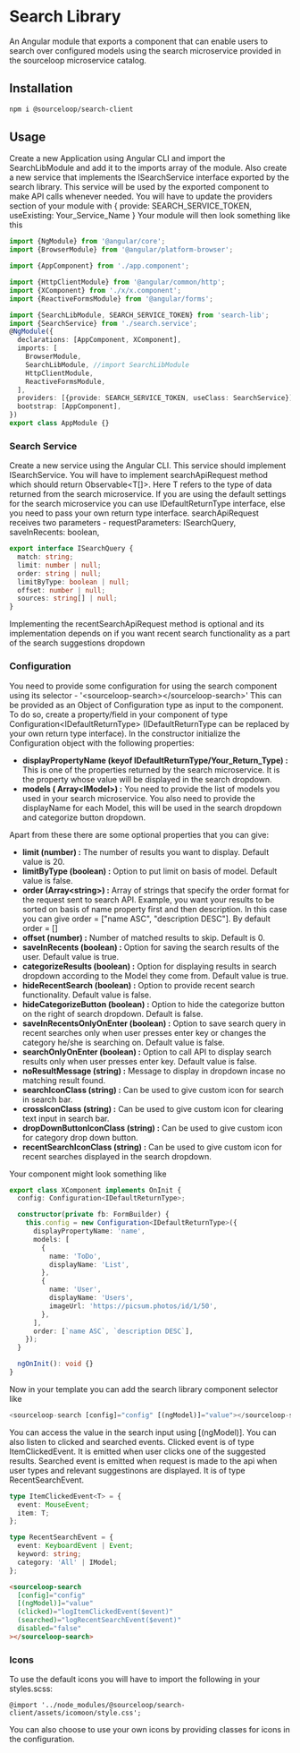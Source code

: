 # Search Library

An Angular module that exports a component that can enable users to search over configured models using the search microservice provided in the sourceloop microservice catalog.

## Installation

```sh
npm i @sourceloop/search-client
```

## Usage

Create a new Application using Angular CLI and import the SearchLibModule and add it to the imports array of the module. Also create a new service that implements the ISearchService interface exported by the search library. This service will be used by the exported component to make API calls whenever needed. You will have to update the providers section of your module with { provide: SEARCH_SERVICE_TOKEN, useExisting: Your_Service_Name }
Your module will then look something like this

```ts
import {NgModule} from '@angular/core';
import {BrowserModule} from '@angular/platform-browser';

import {AppComponent} from './app.component';

import {HttpClientModule} from '@angular/common/http';
import {XComponent} from './x/x.component';
import {ReactiveFormsModule} from '@angular/forms';

import {SearchLibModule, SEARCH_SERVICE_TOKEN} from 'search-lib';
import {SearchService} from './search.service';
@NgModule({
  declarations: [AppComponent, XComponent],
  imports: [
    BrowserModule,
    SearchLibModule, //import SearchLibModule
    HttpClientModule,
    ReactiveFormsModule,
  ],
  providers: [{provide: SEARCH_SERVICE_TOKEN, useClass: SearchService}], //Add your service here
  bootstrap: [AppComponent],
})
export class AppModule {}
```

### Search Service

Create a new service using the Angular CLI. This service should implement ISearchService. You will have to implement searchApiRequest method which should return Observable&lt;T[]&gt;. Here T refers to the type of data returned from the search microservice. If you are using the default settings for the search microservice you can use IDefaultReturnType interface, else you need to pass your own return type interface.
searchApiRequest receives two parameters - requestParameters: ISearchQuery, saveInRecents: boolean,

```ts
export interface ISearchQuery {
  match: string;
  limit: number | null;
  order: string | null;
  limitByType: boolean | null;
  offset: number | null;
  sources: string[] | null;
}
```

Implementing the recentSearchApiRequest method is optional and its implementation depends on if you want recent search functionality as a part of the search suggestions dropdown

### Configuration

You need to provide some configuration for using the search component using its selector - '&lt;sourceloop-search&gt;&lt;/sourceloop-search&gt;'
This can be provided as an Object of Configuration type as input to the component. To do so, create a property/field in your component of type Configuration&lt;IDefaultReturnType&gt; (IDefaultReturnType can be replaced by your own return type interface). In the constructor initialize the Configuration object with the following properties:

- **displayPropertyName (keyof IDefaultReturnType/Your_Return_Type) :** This is one of the properties returned by the search microservice. It is the property whose value will be displayed in the search dropdown.
- **models ( Array&lt;IModel&gt;) :** You need to provide the list of models you used in your search microservice. You also need to provide the displayName for each Model, this will be used in the search dropdown and categorize button dropdown.

Apart from these there are some optional properties that you can give:

- **limit (number) :** The number of results you want to display. Default value is 20.
- **limitByType (boolean) :** Option to put limit on basis of model. Default value is false.
- **order (Array&lt;string&gt;) :** Array of strings that specify the order format for the request sent to search API. Example, you want your results to be sorted on basis of name property first and then description. In this case you can give order = ["name ASC", "description DESC"]. By default order = []
- **offset (number) :** Number of matched results to skip. Default is 0.
- **saveInRecents (boolean) :** Option for saving the search results of the user. Default value is true.
- **categorizeResults (boolean) :** Option for displaying results in search dropdown according to the Model they come from. Default value is true.
- **hideRecentSearch (boolean) :** Option to provide recent search functionality. Default value is false.
- **hideCategorizeButton (boolean) :** Option to hide the categorize button on the right of search dropdown. Default is false.
- **saveInRecentsOnlyOnEnter (boolean) :** Option to save search query in recent searches only when user presses enter key or changes the category he/she is searching on. Default value is false.
- **searchOnlyOnEnter (boolean) :** Option to call API to display search results only when user presses enter key. Default value is false.
- **noResultMessage (string) :** Message to display in dropdown incase no matching result found.
- **searchIconClass (string) :** Can be used to give custom icon for search in search bar.
- **crossIconClass (string) :** Can be used to give custom icon for clearing text input in search bar.
- **dropDownButtonIconClass (string) :** Can be used to give custom icon for category drop down button.
- **recentSearchIconClass (string) :** Can be used to give custom icon for recent searches displayed in the search dropdown.

Your component might look something like

```ts
export class XComponent implements OnInit {
  config: Configuration<IDefaultReturnType>;

  constructor(private fb: FormBuilder) {
    this.config = new Configuration<IDefaultReturnType>({
      displayPropertyName: 'name',
      models: [
        {
          name: 'ToDo',
          displayName: 'List',
        },
        {
          name: 'User',
          displayName: 'Users',
          imageUrl: 'https://picsum.photos/id/1/50',
        },
      ],
      order: [`name ASC`, `description DESC`],
    });
  }

  ngOnInit(): void {}
}
```

Now in your template you can add the search library component selector like

```ts
<sourceloop-search [config]="config" [(ngModel)]="value"></sourceloop-search>
```

You can access the value in the search input using [(ngModel)]. You can also listen to clicked and searched events.
Clicked event is of type ItemClickedEvent. It is emitted when user clicks one of the suggested results. Searched event is emitted when request is made to the api when user types and relevant suggestinons are displayed. It is of type RecentSearchEvent.

```ts
type ItemClickedEvent<T> = {
  event: MouseEvent;
  item: T;
};

type RecentSearchEvent = {
  event: KeyboardEvent | Event;
  keyword: string;
  category: 'All' | IModel;
};
```

```html
<sourceloop-search
  [config]="config"
  [(ngModel)]="value"
  (clicked)="logItemClickedEvent($event)"
  (searched)="logRecentSearchEvent($event)"
  disabled="false"
></sourceloop-search>
```

### Icons

To use the default icons you will have to import the following in your styles.scss:

```
@import '../node_modules/@sourceloop/search-client/assets/icomoon/style.css';
```

You can also choose to use your own icons by providing classes for icons in the configuration.
